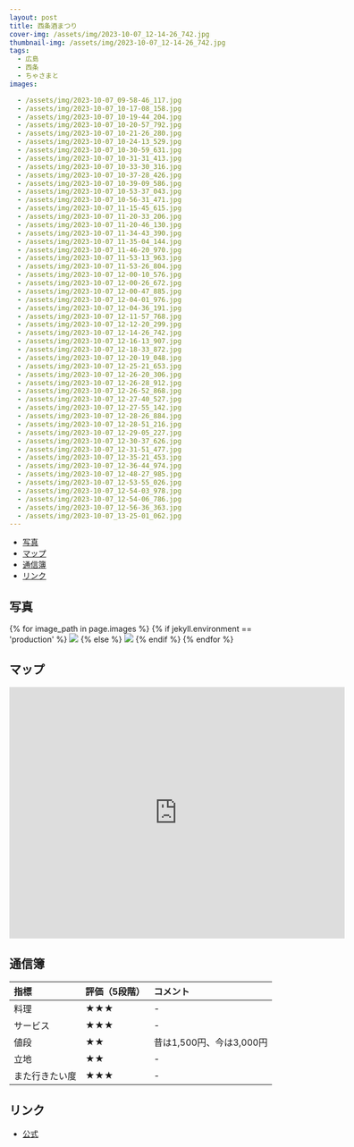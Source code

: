 ```yaml
---
layout: post
title: 西条酒まつり
cover-img: /assets/img/2023-10-07_12-14-26_742.jpg
thumbnail-img: /assets/img/2023-10-07_12-14-26_742.jpg
tags:
  - 広島
  - 西条
  - ちゃさまと
images:  

  - /assets/img/2023-10-07_09-58-46_117.jpg
  - /assets/img/2023-10-07_10-17-08_158.jpg
  - /assets/img/2023-10-07_10-19-44_204.jpg
  - /assets/img/2023-10-07_10-20-57_792.jpg
  - /assets/img/2023-10-07_10-21-26_280.jpg
  - /assets/img/2023-10-07_10-24-13_529.jpg
  - /assets/img/2023-10-07_10-30-59_631.jpg
  - /assets/img/2023-10-07_10-31-31_413.jpg
  - /assets/img/2023-10-07_10-33-30_316.jpg
  - /assets/img/2023-10-07_10-37-28_426.jpg
  - /assets/img/2023-10-07_10-39-09_586.jpg
  - /assets/img/2023-10-07_10-53-37_043.jpg
  - /assets/img/2023-10-07_10-56-31_471.jpg
  - /assets/img/2023-10-07_11-15-45_615.jpg
  - /assets/img/2023-10-07_11-20-33_206.jpg
  - /assets/img/2023-10-07_11-20-46_130.jpg
  - /assets/img/2023-10-07_11-34-43_390.jpg
  - /assets/img/2023-10-07_11-35-04_144.jpg
  - /assets/img/2023-10-07_11-46-20_970.jpg
  - /assets/img/2023-10-07_11-53-13_963.jpg
  - /assets/img/2023-10-07_11-53-26_804.jpg
  - /assets/img/2023-10-07_12-00-10_576.jpg
  - /assets/img/2023-10-07_12-00-26_672.jpg
  - /assets/img/2023-10-07_12-00-47_885.jpg
  - /assets/img/2023-10-07_12-04-01_976.jpg
  - /assets/img/2023-10-07_12-04-36_191.jpg
  - /assets/img/2023-10-07_12-11-57_768.jpg
  - /assets/img/2023-10-07_12-12-20_299.jpg
  - /assets/img/2023-10-07_12-14-26_742.jpg
  - /assets/img/2023-10-07_12-16-13_907.jpg
  - /assets/img/2023-10-07_12-18-33_872.jpg
  - /assets/img/2023-10-07_12-20-19_048.jpg
  - /assets/img/2023-10-07_12-25-21_653.jpg
  - /assets/img/2023-10-07_12-26-20_306.jpg
  - /assets/img/2023-10-07_12-26-28_912.jpg
  - /assets/img/2023-10-07_12-26-52_868.jpg
  - /assets/img/2023-10-07_12-27-40_527.jpg
  - /assets/img/2023-10-07_12-27-55_142.jpg
  - /assets/img/2023-10-07_12-28-26_884.jpg
  - /assets/img/2023-10-07_12-28-51_216.jpg
  - /assets/img/2023-10-07_12-29-05_227.jpg
  - /assets/img/2023-10-07_12-30-37_626.jpg
  - /assets/img/2023-10-07_12-31-51_477.jpg
  - /assets/img/2023-10-07_12-35-21_453.jpg
  - /assets/img/2023-10-07_12-36-44_974.jpg
  - /assets/img/2023-10-07_12-48-27_985.jpg
  - /assets/img/2023-10-07_12-53-55_026.jpg
  - /assets/img/2023-10-07_12-54-03_978.jpg
  - /assets/img/2023-10-07_12-54-06_786.jpg
  - /assets/img/2023-10-07_12-56-36_363.jpg
  - /assets/img/2023-10-07_13-25-01_062.jpg
---
```




<!-- TOC -->

- [写真](#写真)
- [マップ](#マップ)
- [通信簿](#通信簿)
- [リンク](#リンク)

<!-- /TOC -->

## 写真

{% for image_path in page.images %}
{% if jekyll.environment == 'production' %}
<img src="https://raw.githubusercontent.com/taira1117/fukuyama_izakaya/master/{{ image_path }}">
{% else %}
<img src="{{ image_path }}">
{% endif %}
{% endfor %}

## マップ

<iframe src="https://www.google.com/maps/embed?pb=!1m18!1m12!1m3!1d3290.866700950683!2d132.74121857711705!3d34.43014089767972!2m3!1f0!2f0!3f0!3m2!1i1024!2i768!4f13.1!3m3!1m2!1s0x35506f902eaccd91%3A0xbcf4158805b67de6!2z6YWS44G-44Gk44KK!5e0!3m2!1sja!2sjp!4v1696823619858!5m2!1sja!2sjp" width="600" height="450" style="border:0;" allowfullscreen="" loading="lazy" referrerpolicy="no-referrer-when-downgrade"></iframe>

## 通信簿

| 指標 | 評価（5段階） | コメント |
| :------ |:--- | :--- |
| 料理 | ★★★ | - |
| サービス | ★★★ | - |
| 値段 | ★★ | 昔は1,500円、今は3,000円 |
| 立地 | ★★ | - |
| また行きたい度 | ★★★ | - |

## リンク

- [公式](https://sakematsuri.com/)